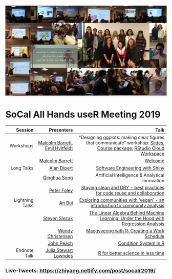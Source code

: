 
<!-- README.md is generated from README.Rmd. Please edit that file -->

![](img.png)
# SoCal All Hands useR Meeting 2019

|         Session |                                                                                                 Presenters |                                                                                                                                                                                                                                             Talk |
| --------------: | ---------------------------------------------------------------------------------------------------------: | -----------------------------------------------------------------------------------------------------------------------------------------------------------------------------------------------------------------------------------------------: |
|       Workshops | [Malcolm Barrett](https://twitter.com/malco_barrett), [Emil Hvitfeldt](https://twitter.com/Emil_Hvitfeldt) | “Designing ggplots: making clear figures that communicate” workshop: [Slides](https://designing-ggplots.netlify.com/), [Course package](https://github.com/malcolmbarrett/designing.ggplots), [RStudio Cloud Workspace](http://bit.ly/design_gg) |
|                 |                                                       [Malcolm Barrett](https://twitter.com/malco_barrett) |                                                                                                                                                                                                   [Welcome](https://socal-allhands.netlify.com/) |
|      Long Talks |                                                              [Alan Dipert](https://twitter.com/alandipert) |                                                                                                          [Software Engineering with Shiny](https://docs.google.com/presentation/d/1ZHjQVjHR4jE3bG8HU1iDAFDaATSp6q68Gt2lFom9iX4/edit?usp=sharing) |
|                 |                                         [Qinghua Song](https://www.linkedin.com/in/song-qinghua-40352b12/) |                                                                                                                                                                                                  Artificial Intelligence & Analytical Innovation |
|                 |                                            [Peter Foley](https://www.linkedin.com/in/peter-foley-6600482/) |                                                                                                                           [Staying clean and DRY - best practices for code reuse and collaboration](https://github.com/peterfoley/clean_and_dry) |
| Lightning Talks |                                                                       [An Bui](https://twitter.com/_anbui) |                                                                                                                                            [Exploring communities with ‘vegan’ - an introduction to community analysis](2019-11-socal_useR.pptx) |
|                 |                                       [Steven Slezak](https://www.linkedin.com/in/steven-slezak-a3243914/) |                                                                                                                              [The Linear Algebra Behind Machine Learning: Under the Hood with Regression Analysis](LARUG%20Lightning%20Talk.pdf) |
|                 |                                                      [Wendy Christensen](https://twitter.com/wchristensen) |                                                                                                                                     [Macgyvering with R: Creating a Work Schedule](Macgyvering%20with%20R_%20Creating%20a%20Work%20Schedule.pdf) |
|                 |                                                          [John Peach](https://www.linkedin.com/in/jpeach/) |                                                                                                                                              [Condition System in R](2017-01-26%20-%20SoCal%20R%20All%20hands%20-%20Condition%20System%20in%20R) |
|    Endnote Talk |                                                    [Julia Stewart Lowndes](https://twitter.com/juliesquid) |                                                                                                                                                    [R for better science in less time](https://openscapes.github.io/slides/betterscience/socalR) |

### Live-Tweets: <https://zhiyang.netlify.com/post/socalr2019/>

<!-- badges: start -->

<!-- badges: end -->
